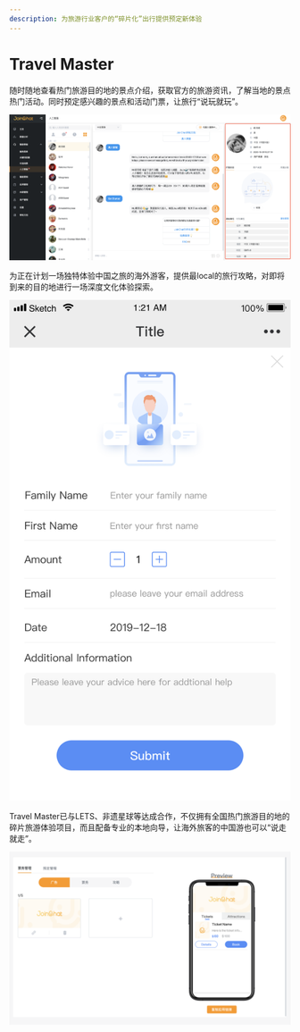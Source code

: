 ```yaml
---
description: 为旅游行业客户的“碎片化”出行提供预定新体验
---
```


# Travel Master

随时随地查看热门旅游目的地的景点介绍，获取官方的旅游资讯，了解当地的景点热门活动。同时预定感兴趣的景点和活动门票，让旅行“说玩就玩”。

![&#x7EBF;&#x4E0A;&#x5546;&#x54C1;](../.gitbook/assets/image%20%28203%29.png)

为正在计划一场独特体验中国之旅的海外游客，提供最local的旅行攻略，对即将到来的目的地进行一场深度文化体验探索。

![&#x9884;&#x5B9A;&#x754C;&#x9762;](../.gitbook/assets/image%20%28227%29.png)

Travel Master已与LETS、非遗星球等达成合作，不仅拥有全国热门旅游目的地的碎片旅游体验项目，而且配备专业的本地向导，让海外旅客的中国游也可以“说走就走”。

![&#x540E;&#x53F0;&#x8BBE;&#x7F6E;](../.gitbook/assets/image%20%28194%29.png)



